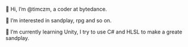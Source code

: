 👋 Hi, I’m @timczm, a coder at bytedance.

👀 I’m interested in sandplay, rpg and so on.

🌱 I’m currently learning Unity, I try to use C# and HLSL to make a greate sandplay.
